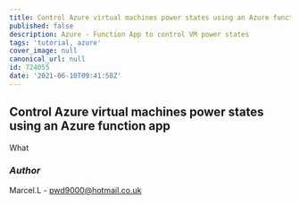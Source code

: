 ```yaml
---
title: Control Azure virtual machines power states using an Azure function app
published: false
description: Azure - Function App to control VM power states
tags: 'tutorial, azure'
cover_image: null
canonical_url: null
id: 724055
date: '2021-06-10T09:41:50Z'
---
```


## Control Azure virtual machines power states using an Azure function app

What

### _Author_

Marcel.L - pwd9000@hotmail.co.uk
